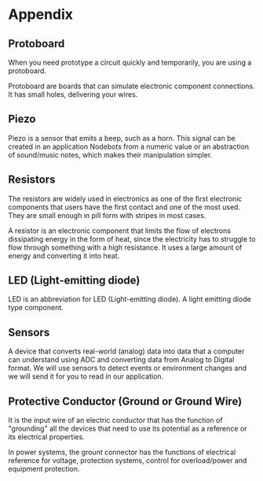 # Appendix

## Protoboard

When you need prototype a circuit quickly and temporarily, you are using a protoboard.

Protoboard are boards that can simulate electronic component connections. It has small holes, delivering your wires.


## Piezo

Piezo is a sensor that emits a beep, such as a horn. This signal can be created in an application Nodebots from a numeric value or an abstraction of sound/music notes, which makes their manipulation simpler.


## Resistors

The resistors are widely used in electronics as one of the first electronic components that users have the first contact and one of the most used. They are small enough in pill form with stripes in most cases.

A resistor is an electronic component that limits the flow of electrons dissipating energy in the form of heat, since the electricity has to struggle to flow through something with a high resistance. It uses a large amount of energy and converting it into heat.


## LED (Light-emitting diode)

LED is an abbreviation for LED (Light-emitting diode). A light emitting diode type component.


## Sensors

A device that converts real-world (analog) data into data that a computer can understand using ADC and converting data from Analog to Digital format. We will use sensors to detect events or environment changes and we will send it for you to read in our application.


## Protective Conductor (Ground or Ground Wire)

It is the input wire of an electric conductor that has the function of "grounding" all the devices that need to use its potential as a reference or its electrical properties.

In power systems, the grount connector has the functions of electrical reference for voltage, protection systems, control for overload/power and equipment protection.
